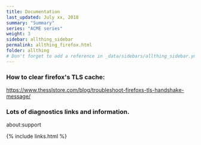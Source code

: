 ```yaml
---
title: Documentation 
last_updated: July xx, 2018
summary: "Summary"
series: "ACME series"
weight: 3
sidebar: allthing_sidebar
permalink: allthing_firefox.html
folder: allthing
# Don't forget to add a reference in _data/sidebars/allthing_sidebar.yml and/or _data/topnav.yml 
---
```


### How to clear firefox's TLS cache:
https://www.thesslstore.com/blog/troubleshoot-firefoxs-tls-handshake-message/

### Lots of diagnostics links and information. 
about:support


{% include links.html %}
